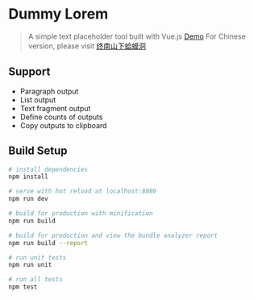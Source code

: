 # Dummy Lorem

> A simple text placeholder tool built with Vue.js
> [Demo](https://dummylorem-d2f9a.firebaseapp.com/)
> For Chinese version, please visit [终南山下蛤蟆洞](https://github.com/WandAssembly/zhongnanshanxiahamadong)

## Support

- Paragraph output
- List output
- Text fragment output
- Define counts of outputs
- Copy outputs to clipboard

## Build Setup

``` bash
# install dependencies
npm install

# serve with hot reload at localhost:8080
npm run dev

# build for production with minification
npm run build

# build for production and view the bundle analyzer report
npm run build --report

# run unit tests
npm run unit

# run all tests
npm test
```
